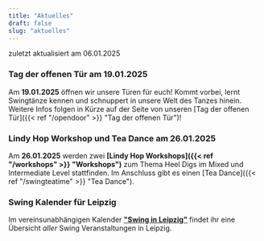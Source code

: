 ```yaml
---
title: "Aktuelles"
draft: false
slug: "aktuelles"
---
```


zuletzt aktualisiert am 06.01.2025

[//]: # (### Friday Night Balboa)
[//]: # (Im November laden wir euch wieder zum **[Friday Night Balboa]&#40;{{< ref "/fridaynightbalboa" >}} "Friday Night Balboa"&#41;**-Abend im Calloway ein: Am **29.11.**ab 18:30 Uhr starten wir mit einem Drop-In-Kurs, danach wird getanzt!)

### Tag der offenen Tür am 19.01.2025
Am **19.01.2025** öffnen wir unsere Türen für euch! Kommt vorbei, lernt Swingtänze kennen und schnuppert in unsere Welt des Tanzes hinein. Weitere Infos folgen in Kürze auf der Seite von unseren [Tag der offenen Tür]({{< ref "/opendoor" >}} "Tag der offenen Tür")!

### Lindy Hop Workshop und Tea Dance am 26.01.2025
Am **26.01.2025** werden zwei **[Lindy Hop Workshops]({{< ref "/workshops" >}} "Workshops")** zum Thema Heel Digs im Mixed und Intermediate Level stattfinden. Im Anschluss gibt es einen [Tea Dance]({{< ref "/swingteatime" >}} "Tea Dance").

[//]: # (### Minor Swing)
[//]: # (Der **[Minor Swing]&#40;{{< ref "/minorswing" >}} "Minor Swing"&#41;** findet regelmäßig **jeden Mittwoch ab 19:30 Uhr** in unserem Tanzstudio Calloway statt.)

### Swing Kalender für Leipzig
Im vereinsunabhängigen Kalender [**"Swing in Leipzig"**](https://kalender.digital/0c529f4b4448ea55b992) findet ihr eine Übersicht *aller* Swing Veranstaltungen in Leipzig.
